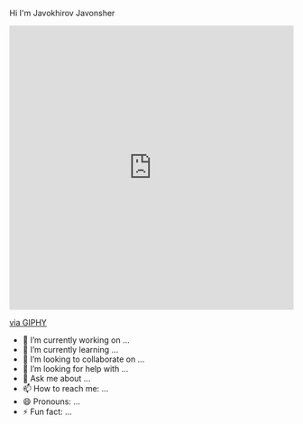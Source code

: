 Hi I'm Javokhirov Javonsher
<div style="width:100%;height:0;padding-bottom:100%;position:relative;"><iframe src="https://giphy.com/embed/gM5qFksULw54NMWyry" width="100%" height="100%" style="position:absolute" frameBorder="0" class="giphy-embed" allowFullScreen></iframe></div><p><a href="https://giphy.com/stickers/hello-wave-hand-gM5qFksULw54NMWyry">via GIPHY</a></p>

- 🔭 I’m currently working on ...
- 🌱 I’m currently learning ...
- 👯 I’m looking to collaborate on ...
- 🤔 I’m looking for help with ...
- 💬 Ask me about ...
- 📫 How to reach me: ...
- 😄 Pronouns: ...
- ⚡ Fun fact: ...

